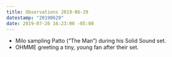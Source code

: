 ```yaml
---
title: Observations 2019-06-29
datestamp: "20190629"
date: 2019-07-26 16:23:00 -05:00
---
```


- Milo sampling Patto (“The Man”) during his Solid Sound set.
- OHMME greeting a tiny, young fan after their set.
